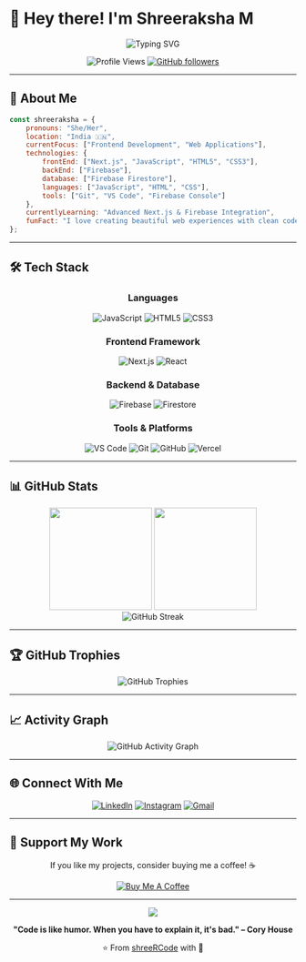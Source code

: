 # 💫 Hey there! I'm Shreeraksha M

<div align="center">
  <img src="https://readme-typing-svg.herokuapp.com?font=Fira+Code&weight=600&size=28&pause=1000&color=00D9FF&center=true&vCenter=true&random=false&width=600&lines=Frontend+Developer;Next.js+Enthusiast;Firebase+Explorer;Web+Creator" alt="Typing SVG" />
</div>

<div align="center">
  
  ![Profile Views](https://komarev.com/ghpvc/?username=shreeRCode&color=blueviolet&style=flat-square&label=Profile+Views)
  [![GitHub followers](https://img.shields.io/github/followers/shreeRCode?style=social)](https://github.com/shreeRCode)
  
</div>

---

## 🚀 About Me

```javascript
const shreeraksha = {
    pronouns: "She/Her",
    location: "India 🇮🇳",
    currentFocus: ["Frontend Development", "Web Applications"],
    technologies: {
        frontEnd: ["Next.js", "JavaScript", "HTML5", "CSS3"],
        backEnd: ["Firebase"],
        database: ["Firebase Firestore"],
        languages: ["JavaScript", "HTML", "CSS"],
        tools: ["Git", "VS Code", "Firebase Console"]
    },
    currentlyLearning: "Advanced Next.js & Firebase Integration",
    funFact: "I love creating beautiful web experiences with clean code! ✨"
};
```

---

## 🛠️ Tech Stack

<div align="center">

### Languages
![JavaScript](https://img.shields.io/badge/JavaScript-F7DF1E?style=for-the-badge&logo=javascript&logoColor=black)
![HTML5](https://img.shields.io/badge/HTML5-E34F26?style=for-the-badge&logo=html5&logoColor=white)
![CSS3](https://img.shields.io/badge/CSS3-1572B6?style=for-the-badge&logo=css3&logoColor=white)

### Frontend Framework
![Next.js](https://img.shields.io/badge/Next.js-000000?style=for-the-badge&logo=next.js&logoColor=white)
![React](https://img.shields.io/badge/React-20232A?style=for-the-badge&logo=react&logoColor=61DAFB)

### Backend & Database
![Firebase](https://img.shields.io/badge/Firebase-039BE5?style=for-the-badge&logo=firebase&logoColor=white)
![Firestore](https://img.shields.io/badge/Firestore-FFA000?style=for-the-badge&logo=firebase&logoColor=white)

### Tools & Platforms
![VS Code](https://img.shields.io/badge/VS_Code-0078D4?style=for-the-badge&logo=visual%20studio%20code&logoColor=white)
![Git](https://img.shields.io/badge/Git-F05032?style=for-the-badge&logo=git&logoColor=white)
![GitHub](https://img.shields.io/badge/GitHub-100000?style=for-the-badge&logo=github&logoColor=white)
![Vercel](https://img.shields.io/badge/Vercel-000000?style=for-the-badge&logo=vercel&logoColor=white)

</div>

---

## 📊 GitHub Stats

<div align="center">
  <img height="180em" src="https://github-readme-stats.vercel.app/api?username=shreeRCode&show_icons=true&theme=tokyonight&include_all_commits=true&count_private=true"/>
  <img height="180em" src="https://github-readme-stats.vercel.app/api/top-langs/?username=shreeRCode&layout=compact&langs_count=8&theme=tokyonight"/>
</div>

<div align="center">
  <img src="https://github-readme-streak-stats.herokuapp.com/?user=shreeRCode&theme=tokyonight" alt="GitHub Streak" />
</div>

---

## 🏆 GitHub Trophies

<div align="center">
  <img src="https://github-profile-trophy.vercel.app/?username=shreeRCode&theme=tokyonight&no-frame=false&no-bg=false&margin-w=4&row=1" alt="GitHub Trophies" />
</div>

---

## 📈 Activity Graph

<div align="center">
  <img src="https://github-readme-activity-graph.vercel.app/graph?username=shreeRCode&bg_color=1a1b27&color=38bdae&line=70a5fd&point=bf91f3&area=true&hide_border=true" alt="GitHub Activity Graph" />
</div>

---

## 🌐 Connect With Me

<div align="center">

[![LinkedIn](https://img.shields.io/badge/LinkedIn-0077B5?style=for-the-badge&logo=linkedin&logoColor=white)](https://www.linkedin.com/in/shreeraksha-m-4ab1b8295)
[![Instagram](https://img.shields.io/badge/Instagram-E4405F?style=for-the-badge&logo=instagram&logoColor=white)](https://www.instagram.com/shreeraksham2)
[![Gmail](https://img.shields.io/badge/Gmail-D14836?style=for-the-badge&logo=gmail&logoColor=white)](mailto:your.email@gmail.com)

</div>

---

## 💝 Support My Work

<div align="center">

If you like my projects, consider buying me a coffee! ☕

[![Buy Me A Coffee](https://img.shields.io/badge/Buy%20Me%20A%20Coffee-FFDD00?style=for-the-badge&logo=buy-me-a-coffee&logoColor=black)](https://www.buymeacoffee.com/shreeraksha)

</div>

---

<div align="center">
  <img src="https://capsule-render.vercel.app/api?type=waving&color=gradient&height=100&section=footer"/>
</div>

<div align="center">
  
  **"Code is like humor. When you have to explain it, it's bad." – Cory House**
  
  ⭐ From [shreeRCode](https://github.com/shreeRCode) with 💜
  
</div>
